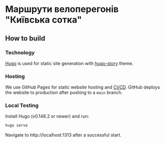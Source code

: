 # Маршрути велоперегонів "Київська сотка"

## How to build

### Technology

[Hugo](https://gohugo.io/) is used for static site generation with [hugo-story](https://github.com/caressofsteel/hugo-story/) theme.

### Hosting

We use GitHub Pages for static website hosting and [CI/CD](.github/workflows).
GitHub deploys the website to production after pushing to a `main` branch.

### Local Testing

Install Hugo (v0.148.2 or newer) and run:

```sh
hugo serve
```

Navigate to http://localhost:1313 after a successful start.
